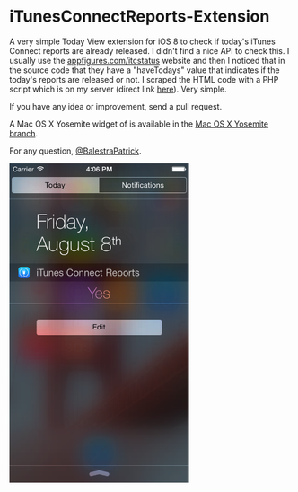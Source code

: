 iTunesConnectReports-Extension
==============================

A very simple Today View extension for iOS 8 to check if today's iTunes Connect reports are already released.
I didn't find a nice API to check this. I usually use the <a href="http://www.appfigures.com/itcstatus" target="_blank">appfigures.com/itcstatus</a> website and then I noticed that in the source code that they have a "haveTodays" value that indicates if the today's reports are released or not. I scraped the HTML code with a PHP script which is on my server (direct link <a href="http://www.patrickbalestra.com/iTC">here</a>). Very simple.

If you have any idea or improvement, send a pull request.

A Mac OS X Yosemite widget of is available in the <a href="http://github.com/BalestraPatrick/iTunesConnectReports-Extension/mac">Mac OS X Yosemite branch</a>.

For any question, <a href="http://twitter.com/BalestraPatrick" target="_blank">@BalestraPatrick</a>.

<img src="Screenshot.png" width="320px">
